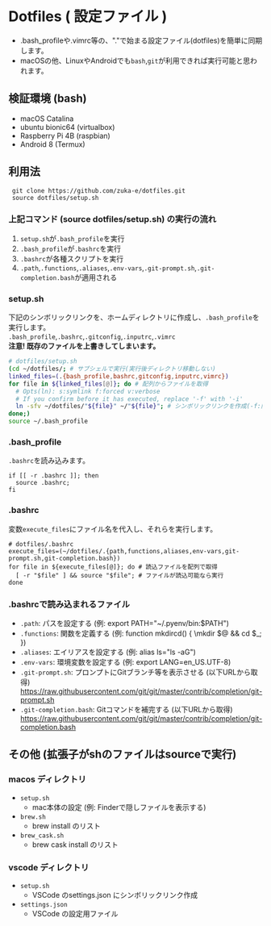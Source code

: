 # Dotfiles ( 設定ファイル )
- .bash_profileや.vimrc等の、"."で始まる設定ファイル(dotfiles)を簡単に同期します。
- macOSの他、LinuxやAndroidでも`bash`,`git`が利用できれば実行可能と思われます。

## 検証環境 (bash)
- macOS Catalina
- ubuntu bionic64 (virtualbox)
- Raspberry Pi 4B (raspbian)
- Android 8 (Termux)

## 利用法

```Shell
 git clone https://github.com/zuka-e/dotfiles.git  
 source dotfiles/setup.sh
```

### 上記コマンド (source dotfiles/setup.sh) の実行の流れ
1. `setup.sh`が`.bash_profile`を実行  
1. `.bash_profile`が`.bashrc`を実行  
1. `.bashrc`が各種スクリプトを実行  
1. `.path`,`.functions`,`.aliases`,`.env-vars`,`.git-prompt.sh`,`.git-completion.bash`が適用される  


### setup.sh
下記のシンボリックリンクを、ホームディレクトリに作成し、`.bash_profile`を実行します。  
`.bash_profile`,`.bashrc`,`.gitconfig`,`.inputrc`,`.vimrc`  
**注意! 既存のファイルを上書きしてしまいます。**

```Shell:setup.sh
# dotfiles/setup.sh
(cd ~/dotfiles/; # サブシェルで実行(実行後ディレクトリ移動しない)
linked_files=(.{bash_profile,bashrc,gitconfig,inputrc,vimrc})
for file in ${linked_files[@]}; do # 配列からファイルを取得
  # Opts(ln): s:symlink f:forced v:verbose
  # If you confirm before it has executed, replace '-f' with '-i'
  ln -sfv ~/dotfiles/"${file}" ~/"${file}"; # シンボリックリンクを作成(-f:同名ファイルを上書き)
done;)
source ~/.bash_profile
```

### .bash_profile
`.bashrc`を読み込みます。
```Shell:.bash_profile
if [[ -r .bashrc ]]; then
  source .bashrc;
fi
```

### .bashrc
変数`execute_files`にファイル名を代入し、それらを実行します。  

```Shell:.bashrc
# dotfiles/.bashrc
execute_files=(~/dotfiles/.{path,functions,aliases,env-vars,git-prompt.sh,git-completion.bash})
for file in ${execute_files[@]}; do # 読込ファイルを配列で取得
  [ -r "$file" ] && source "$file"; # ファイルが読込可能なら実行
done
```

### .bashrcで読み込まれるファイル
- `.path`: パスを設定する (例: export PATH="~/.pyenv/bin:$PATH")  
- `.functions`: 関数を定義する (例: function mkdircd() { \mkdir $@ && cd $_; })  
- `.aliases`: エイリアスを設定する (例: alias ls="ls -aG")  
- `.env-vars`: 環境変数を設定する (例: export LANG=en_US.UTF-8)  
- `.git-prompt.sh`: プロンプトにGitブランチ等を表示させる (以下URLから取得)  
https://raw.githubusercontent.com/git/git/master/contrib/completion/git-prompt.sh
- `.git-completion.bash`: Gitコマンドを補完する (以下URLから取得)  
https://raw.githubusercontent.com/git/git/master/contrib/completion/git-completion.bash
  
  
 ## その他 (拡張子がshのファイルはsourceで実行)
 
 ### macos ディレクトリ
 - `setup.sh`
   - mac本体の設定 (例: Finderで隠しファイルを表示する)
 - `brew.sh`
   - brew install のリスト
 - `brew_cask.sh`
   - brew cask install のリスト
 
 ### vscode ディレクトリ
 - `setup.sh`
   - VSCode のsettings.json にシンボリックリンク作成
 - `settings.json`
   - VSCode の設定用ファイル
 
